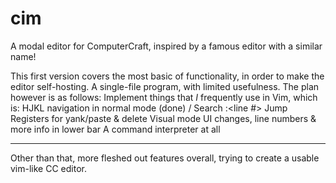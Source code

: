 # cim
A modal editor for ComputerCraft, inspired by a famous editor with a similar name!

This first version covers the most basic of functionality, in order to make the editor self-hosting.
A single-file program, with limited usefulness. The plan however is as follows:
Implement things that *I* frequently use in Vim, which is:
HJKL navigation in normal mode (done)
/ Search
:<line #> Jump
Registers for yank/paste & delete
Visual mode
UI changes, line numbers & more info in lower bar
A command interpreter at all

---
Other than that, more fleshed out features overall, trying to create a usable vim-like CC editor.
